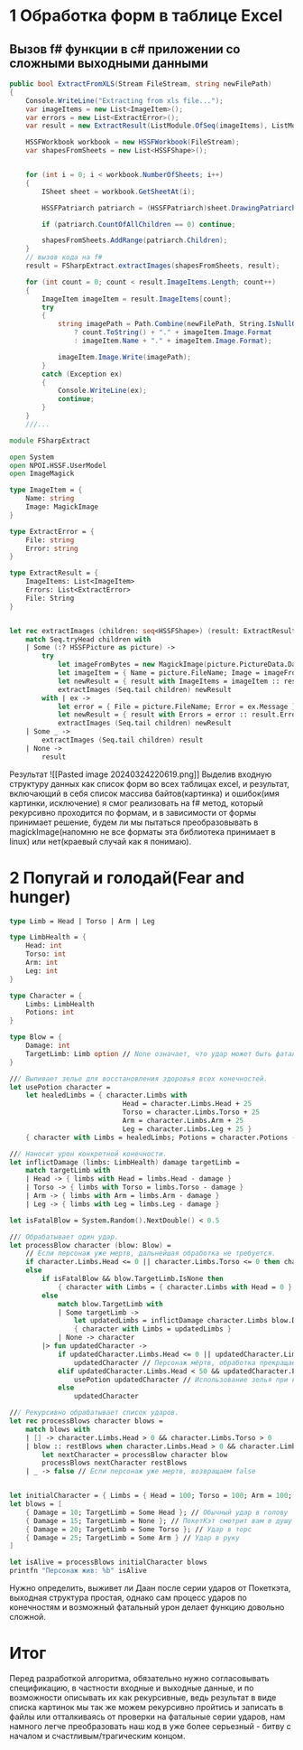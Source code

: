 ﻿# 1 Обработка форм в таблице Excel
## Вызов f# функции в c# приложении со сложными выходными данными
```cs
public bool ExtractFromXLS(Stream FileStream, string newFilePath)
{
    Console.WriteLine("Extracting from xls file...");
    var imageItems = new List<ImageItem>();
    var errors = new List<ExtractError>();
    var result = new ExtractResult(ListModule.OfSeq(imageItems), ListModule.OfSeq(errors),"");

    HSSFWorkbook workbook = new HSSFWorkbook(FileStream);
    var shapesFromSheets = new List<HSSFShape>();


    for (int i = 0; i < workbook.NumberOfSheets; i++)
    {
        ISheet sheet = workbook.GetSheetAt(i);

        HSSFPatriarch patriarch = (HSSFPatriarch)sheet.DrawingPatriarch;

        if (patriarch.CountOfAllChildren == 0) continue;

        shapesFromSheets.AddRange(patriarch.Children);
    }
    // вызов кода на f#
    result = FSharpExtract.extractImages(shapesFromSheets, result);

    for (int count = 0; count < result.ImageItems.Length; count++)
    {
        ImageItem imageItem = result.ImageItems[count];
        try
        {
            string imagePath = Path.Combine(newFilePath, String.IsNullOrEmpty(imageItem.Name)
                ? count.ToString() + "." + imageItem.Image.Format
                : imageItem.Name + "." + imageItem.Image.Format);

            imageItem.Image.Write(imagePath);
        }
        catch (Exception ex)
        {
            Console.WriteLine(ex);
            continue;
        }
    }
    ///...
```

```fsharp
module FSharpExtract

open System
open NPOI.HSSF.UserModel
open ImageMagick

type ImageItem = {
    Name: string
    Image: MagickImage
}

type ExtractError = {
    File: string
    Error: string
}

type ExtractResult = {
    ImageItems: List<ImageItem>
    Errors: List<ExtractError>
    File: String
}


let rec extractImages (children: seq<HSSFShape>) (result: ExtractResult) =
    match Seq.tryHead children with
    | Some (:? HSSFPicture as picture) ->
        try
            let imageFromBytes = new MagickImage(picture.PictureData.Data)
            let imageItem = { Name = picture.FileName; Image = imageFromBytes }
            let newResult = { result with ImageItems = imageItem :: result.ImageItems }
            extractImages (Seq.tail children) newResult
        with | ex ->
            let error = { File = picture.FileName; Error = ex.Message }
            let newResult = { result with Errors = error :: result.Errors }
            extractImages (Seq.tail children) newResult
    | Some _ ->
        extractImages (Seq.tail children) result
    | None -> 
        result
```

Результат
![[Pasted image 20240324220619.png]]
Выделив входную структуру данных как список форм во всех таблицах excel, и результат, включающий в себя список массива байтов(картинка) и ошибок(имя картинки, исключение) я смог реализовать на f# метод, который рекурсивно проходится по формам, и в зависимости от формы принимает решение, будем ли мы пытаться преобразовывать в magickImage(напомню не все форматы эта библиотека принимает в linux) или нет(краевый случай как я понимаю).

# 2 Попугай и голодай(Fear and hunger)
```fsharp
type Limb = Head | Torso | Arm | Leg

type LimbHealth = {
    Head: int
    Torso: int
    Arm: int
    Leg: int
}

type Character = {
    Limbs: LimbHealth
    Potions: int
}

type Blow = {
    Damage: int
    TargetLimb: Limb option // None означает, что удар может быть фатальным
}

/// Выпивает зелье для восстановления здоровья всех конечностей.
let usePotion character =
    let healedLimbs = { character.Limbs with
                            Head = character.Limbs.Head + 25
                            Torso = character.Limbs.Torso + 25
                            Arm = character.Limbs.Arm + 25
                            Leg = character.Limbs.Leg + 25 }
    { character with Limbs = healedLimbs; Potions = character.Potions - 1 }

/// Наносит урон конкретной конечности.
let inflictDamage (limbs: LimbHealth) damage targetLimb =
    match targetLimb with
    | Head -> { limbs with Head = limbs.Head - damage }
    | Torso -> { limbs with Torso = limbs.Torso - damage }
    | Arm -> { limbs with Arm = limbs.Arm - damage }
    | Leg -> { limbs with Leg = limbs.Leg - damage }

let isFatalBlow = System.Random().NextDouble() < 0.5

/// Обрабатывает один удар.
let processBlow character (blow: Blow) =
    // Если персонаж уже мертв, дальнейшая обработка не требуется.
    if character.Limbs.Head <= 0 || character.Limbs.Torso <= 0 then character
    else
        if isFatalBlow && blow.TargetLimb.IsNone then
            { character with Limbs = { character.Limbs with Head = 0 } } // Считаем удар фатальным для головы
        else
            match blow.TargetLimb with
            | Some targetLimb ->
                let updatedLimbs = inflictDamage character.Limbs blow.Damage targetLimb
                { character with Limbs = updatedLimbs }
            | None -> character
        |> fun updatedCharacter ->
            if updatedCharacter.Limbs.Head <= 0 || updatedCharacter.Limbs.Torso <= 0 then
                updatedCharacter // Персонаж мёртв, обработка прекращается
            elif updatedCharacter.Limbs.Head < 50 && updatedCharacter.Potions > 0 then
                usePotion updatedCharacter // Использование зелья при критическом уровне здоровья
            else
                updatedCharacter

/// Рекурсивно обрабатывает список ударов.
let rec processBlows character blows =
    match blows with
    | [] -> character.Limbs.Head > 0 && character.Limbs.Torso > 0
    | blow :: restBlows when character.Limbs.Head > 0 && character.Limbs.Torso > 0 ->
        let nextCharacter = processBlow character blow
        processBlows nextCharacter restBlows
    | _ -> false // Если персонаж уже мертв, возвращаем false


let initialCharacter = { Limbs = { Head = 100; Torso = 100; Arm = 100; Leg = 100 }; Potions = 3 }
let blows = [
    { Damage = 10; TargetLimb = Some Head }; // Обычный удар в голову
    { Damage = 15; TargetLimb = None }; // ПокетКэт смотрит вам в душу и показывает самые ужасные страхи.
    { Damage = 20; TargetLimb = Some Torso }; // Удар в торс
    { Damage = 25; TargetLimb = Some Arm } // Удар в руку
]

let isAlive = processBlows initialCharacter blows
printfn "Персонаж жив: %b" isAlive


```

Нужно определить, выживет ли Даан после серии ударов от Покеткэта, выходная структура простая, однако сам процесс ударов по конечностям и возможный фатальный урон делает функцию довольно сложной. 

# Итог
Перед разработкой алгоритма, обязательно нужно согласовывать спецификацию, в частности входные и выходные данные, и по возможности описывать их как рекурсивные, ведь результат в виде списка картинок мы так же можем рекурсивно пройтись и записать в файлы или отталкиваясь от проверки на фатальные серии ударов, нам намного легче преобразовать наш код в уже более серьезный - битву с началом и счастливым/трагическим концом.
